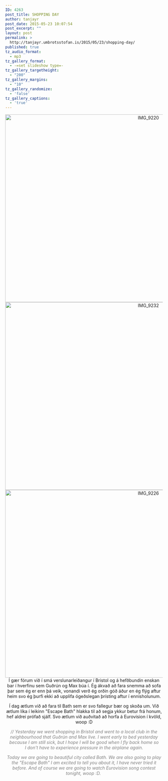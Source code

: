 ```yaml
---
ID: 4263
post_title: SHOPPING DAY
author: tanjayr
post_date: 2015-05-23 10:07:54
post_excerpt: ""
layout: post
permalink: >
  http://tanjayr.umbrotsstofan.is/2015/05/23/shopping-day/
published: true
tz_audio_format:
  - mp3
tz_gallery_format:
  - -=set slideshow type=-
tz_gallery_targetheight:
  - "200"
tz_gallery_margins:
  - "10"
tz_gallery_randomize:
  - 'false'
tz_gallery_captions:
  - 'true'
---
```

<p style="text-align: center;"><img class="aligncenter size-large wp-image-4265" src="http://www.tanjayr.com/wp-content/uploads/2015/05/IMG_9220-1024x683.jpg" alt="IMG_9220" width="900" height="600" />
<img class="aligncenter size-large wp-image-4264" src="http://www.tanjayr.com/wp-content/uploads/2015/05/IMG_9232-1024x683.jpg" alt="IMG_9232" width="900" height="600" />
<img class="aligncenter size-large wp-image-4266" src="http://www.tanjayr.com/wp-content/uploads/2015/05/IMG_9226-1024x683.jpg" alt="IMG_9226" width="900" height="600" />Í gær fórum við í smá verslunarleiðangur í Bristol og á hefðbundin enskan bar í hverfinu sem Guðrún og Max búa í.
Ég ákvað að fara snemma að sofa þar sem ég er enn þá veik, vonandi verð ég orðin góð áður en ég flýg aftur heim svo ég þurfi ekki að upplifa ógeðslegan þrísting aftur í ennisholunum.</p>
<p style="text-align: center;">Í dag ætlum við að fara til Bath sem er svo fallegur bær og skoða um. Við ætlum líka í leikinn "Escape Bath" hlakka til að segja ykkur betur frá honum, hef aldrei prófað sjálf. Svo ætlum við auðvitað að horfa á Eurovision í kvöld, woop :D</p>
<p style="text-align: center;"><em><span style="color: #808080;">// Yesterday we went shopping in Bristol and went to a local club in the neighbourhood that Guðrún and Max live. I went early to bed yesterday because I am still sick, but I hope I will be good when I fly back home so I don't have to experience pressure in the airplane again.</span></em></p>
<p style="text-align: center;"><em><span style="color: #808080;">Today we are going to beautiful city called Bath. We are also going to play the "Escape Bath" I am excited to tell you about it, I have never tried it before. And of course we are going to watch Eurovision song contest tonight, woop :D. </span></em></p>